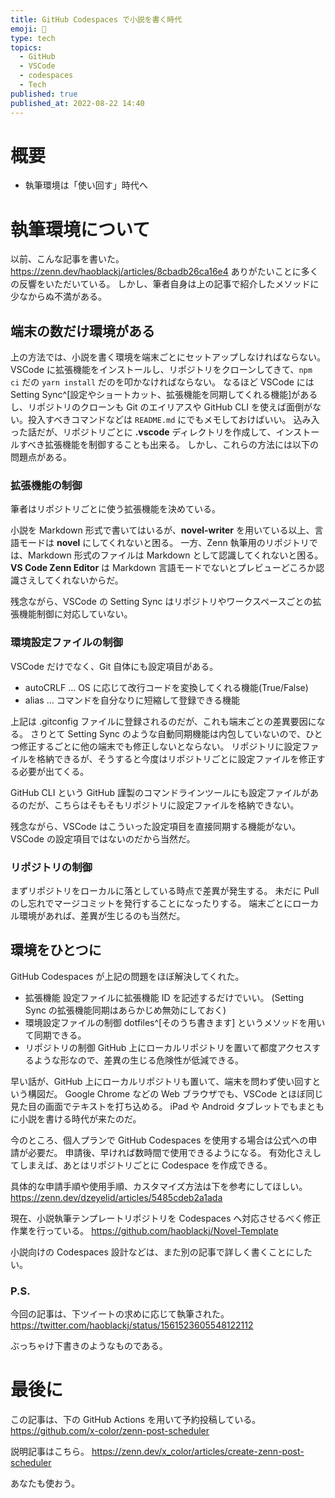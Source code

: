 ```yaml
---
title: GitHub Codespaces で小説を書く時代
emoji: 📌
type: tech
topics:
  - GitHub
  - VSCode
  - codespaces
  - Tech
published: true
published_at: 2022-08-22 14:40
---
```


# 概要
- 執筆環境は「使い回す」時代へ

# 執筆環境について
以前、こんな記事を書いた。
https://zenn.dev/haoblackj/articles/8cbadb26ca16e4
ありがたいことに多くの反響をいただいている。
しかし、筆者自身は上の記事で紹介したメソッドに少なからぬ不満がある。
##  端末の数だけ環境がある
上の方法では、小説を書く環境を端末ごとにセットアップしなければならない。
VSCode に拡張機能をインストールし、リポジトリをクローンしてきて、```npm ci``` だの ```yarn install``` だのを叩かなければならない。
なるほど VSCode には Setting Sync^[設定やショートカット、拡張機能を同期してくれる機能]があるし、リポジトリのクローンも Git のエイリアスや GitHub CLI を使えば面倒がない。投入すべきコマンドなどは ```README.md``` にでもメモしておけばいい。
込み入った話だが、リポジトリごとに **.vscode** ディレクトリを作成して、インストールすべき拡張機能を制御することも出来る。
しかし、これらの方法には以下の問題点がある。
### 拡張機能の制御
筆者はリポジトリごとに使う拡張機能を決めている。

小説を Markdown 形式で書いてはいるが、**novel-writer** を用いている以上、言語モードは **novel** にしてくれないと困る。
一方、Zenn 執筆用のリポジトリでは、Markdown 形式のファイルは Markdown として認識してくれないと困る。**VS Code Zenn Editor** は Markdown 言語モードでないとプレビューどころか認識さえしてくれないからだ。

残念ながら、VSCode の Setting Sync はリポジトリやワークスペースごとの拡張機能制御に対応していない。

### 環境設定ファイルの制御
VSCode だけでなく、Git 自体にも設定項目がある。
- autoCRLF … OS に応じて改行コードを変換してくれる機能(True/False)
- alias … コマンドを自分なりに短縮して登録できる機能

上記は .gitconfig ファイルに登録されるのだが、これも端末ごとの差異要因になる。
さりとて Setting Sync のような自動同期機能は内包していないので、ひとつ修正するごとに他の端末でも修正しないとならない。
リポジトリに設定ファイルを格納できるが、そうすると今度はリポジトリごとに設定ファイルを修正する必要が出てくる。

GitHub CLI という GitHub 謹製のコマンドラインツールにも設定ファイルがあるのだが、こちらはそもそもリポジトリに設定ファイルを格納できない。

残念ながら、VSCode はこういった設定項目を直接同期する機能がない。
VSCode の設定項目ではないのだから当然だ。

### リポジトリの制御
まずリポジトリをローカルに落としている時点で差異が発生する。
未だに Pull のし忘れでマージコミットを発行することになったりする。
端末ごとにローカル環境があれば、差異が生じるのも当然だ。

## 環境をひとつに
GitHub Codespaces が上記の問題をほぼ解決してくれた。

- 拡張機能
設定ファイルに拡張機能 ID を記述するだけでいい。
(Setting Sync の拡張機能同期はあらかじめ無効にしておく)
- 環境設定ファイルの制御
dotfiles^[そのうち書きます] というメソッドを用いて同期できる。
- リポジトリの制御
GitHub 上にローカルリポジトリを置いて都度アクセスするような形なので、差異の生じる危険性が低減できる。

早い話が、GitHub 上にローカルリポジトリも置いて、端末を問わず使い回すという構図だ。
Google Chrome などの Web ブラウザでも、VSCode とほぼ同じ見た目の画面でテキストを打ち込める。
iPad や Android タブレットでもまともに小説を書ける時代が来たのだ。

今のところ、個人プランで GitHub Codespaces を使用する場合は公式への申請が必要だ。
申請後、早ければ数時間で使用できるようになる。
有効化さえしてしまえば、あとはリポジトリごとに Codespace を作成できる。

具体的な申請手順や使用手順、カスタマイズ方法は下を参考にしてほしい。
https://zenn.dev/dzeyelid/articles/5485cdeb2a1ada

現在、小説執筆テンプレートリポジトリを Codespaces へ対応させるべく修正作業を行っている。
https://github.com/haoblackj/Novel-Template

小説向けの Codespaces 設計などは、また別の記事で詳しく書くことにしたい。

### P.S.
今回の記事は、下ツイートの求めに応じて執筆された。
https://twitter.com/haoblackj/status/1561523605548122112

ぶっちゃけ下書きのようなものである。

# 最後に
この記事は、下の GitHub Actions を用いて予約投稿している。
https://github.com/x-color/zenn-post-scheduler

説明記事はこちら。
https://zenn.dev/x_color/articles/create-zenn-post-scheduler

あなたも使おう。